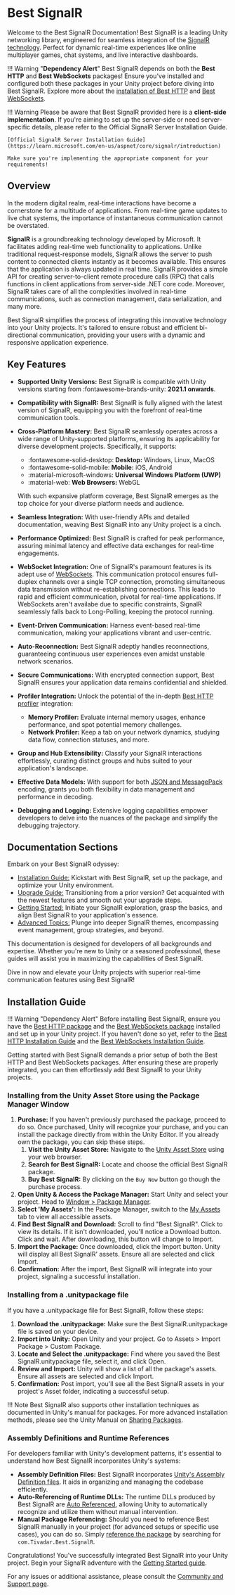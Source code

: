 # Best SignalR

Welcome to the Best SignalR Documentation! Best SignalR is a leading Unity networking library, engineered for seamless integration of the [SignalR technology](https://learn.microsoft.com/en-us/aspnet/core/signalr/introduction). 
Perfect for dynamic real-time experiences like online multiplayer games, chat systems, and live interactive dashboards.

!!! Warning "**Dependency Alert**"
    Best SignalR depends on both the **Best HTTP** and **Best WebSockets** packages! 
    Ensure you've installed and configured both these packages in your Unity project before diving into Best SignalR. 
    Explore more about the [installation of Best HTTP](../HTTP/installation.md) and [Best WebSockets](../WebSockets/installation.md).

!!! Warning
	Please be aware that Best SignalR provided here is a **client-side implementation**. If you're aiming to set up the server-side or need server-specific details, please refer to the Official SignalR Server Installation Guide.

	[Official SignalR Server Installation Guide](https://learn.microsoft.com/en-us/aspnet/core/signalr/introduction)
	
	Make sure you're implementing the appropriate component for your requirements!

## Overview
In the modern digital realm, real-time interactions have become a cornerstone for a multitude of applications.
From real-time game updates to live chat systems, the importance of instantaneous communication cannot be overstated. 

**SignalR** is a groundbreaking technology developed by Microsoft. It facilitates adding real-time web functionality to applications.
Unlike traditional request-response models, SignalR allows the server to push content to connected clients instantly as it becomes available.
This ensures that the application is always updated in real time. 
SignalR provides a simple API for creating server-to-client remote procedure calls (RPC) that calls functions in client applications from server-side .NET core code. 
Moreover, SignalR takes care of all the complexities involved in real-time communications, such as connection management, data serialization, and many more.

Best SignalR simplifies the process of integrating this innovative technology into your Unity projects.
It's tailored to ensure robust and efficient bi-directional communication, providing your users with a dynamic and responsive application experience.

## Key Features
- **Supported Unity Versions:** Best SignalR is compatible with Unity versions starting from :fontawesome-brands-unity: **2021.1 onwards**.
- **Compatibility with SignalR:** Best SignalR is fully aligned with the latest version of SignalR, equipping you with the forefront of real-time communication tools.
- **Cross-Platform Mastery:** Best SignalR seamlessly operates across a wide range of Unity-supported platforms, ensuring its applicability for diverse development projects. Specifically, it supports:

    - :fontawesome-solid-desktop: **Desktop:** Windows, Linux, MacOS
    - :fontawesome-solid-mobile:  **Mobile:** iOS, Android
    - :material-microsoft-windows: **Universal Windows Platform (UWP)**
    - :material-web: **Web Browsers:** WebGL

    With such expansive platform coverage, Best SignalR emerges as the top choice for your diverse platform needs and audience.

- **Seamless Integration:** With user-friendly APIs and detailed documentation, weaving Best SignalR into any Unity project is a cinch.
- **Performance Optimized:** Best SignalR is crafted for peak performance, assuring minimal latency and effective data exchanges for real-time engagements.
- **WebSocket Integration:** One of SignalR's paramount features is its adept use of [WebSockets](../WebSockets/index.md).
This communication protocol ensures full-duplex channels over a single TCP connection, promoting simultaneous data transmission without re-establishing connections.
This leads to rapid and efficient communication, pivotal for real-time applications.
If WebSockets aren't availabe due to specific constraints, SignalR seamlessly falls back to Long-Polling, keeping the protocol running.
- **Event-Driven Communication:** Harness event-based real-time communication, making your applications vibrant and user-centric.
- **Auto-Reconnection:** Best SignalR adeptly handles reconnections, guaranteeing continuous user experiences even amidst unstable network scenarios.
- **Secure Communications:** With encrypted connection support, Best SignalR ensures your application data remains confidential and shielded.
- **Profiler Integration:** Unlock the potential of the in-depth [Best HTTP profiler](../Shared/profiler/index.md) integration:
    - **Memory Profiler:** Evaluate internal memory usages, enhance performance, and spot potential memory challenges.
    - **Network Profiler:** Keep a tab on your network dynamics, studying data flow, connection statuses, and more.
- **Group and Hub Extensibility:** Classify your SignalR interactions effortlessly, curating distinct groups and hubs suited to your application's landscape.
- **Effective Data Models:** With support for both [JSON and MessagePack](intermediate-topics/encoders.md) encoding, grants you both flexibility in data management and performance in decoding.
- **Debugging and Logging:** Extensive logging capabilities empower developers to delve into the nuances of the package and simplify the debugging trajectory.

## Documentation Sections
Embark on your Best SignalR odyssey:

- [Installation Guide:](installation.md) Kickstart with Best SignalR, set up the package, and optimize your Unity environment.
- [Upgrade Guide:](upgrade-guide.md) Transitioning from a prior version? Get acquainted with the newest features and smooth out your upgrade steps.
- [Getting Started:](getting-started/index.md) Initiate your SignalR exploration, grasp the basics, and align Best SignalR to your application's essence.
- [Advanced Topics:](intermediate-topics/index.md) Plunge into deeper SignalR themes, encompassing event management, group strategies, and beyond.

This documentation is designed for developers of all backgrounds and expertise. 
Whether you're new to Unity or a seasoned professional, these guides will assist you in maximizing the capabilities of Best SignalR.

Dive in now and elevate your Unity projects with superior real-time communication features using Best SignalR!

## Installation Guide

!!! Warning "Dependency Alert"
    Before installing Best SignalR, ensure you have the [Best HTTP package](../HTTP/index.md) and the [Best WebSockets package](../WebSockets/index.md) installed and set up in your Unity project. 
    If you haven't done so yet, refer to the [Best HTTP Installation Guide](../HTTP/installation.md) and the [Best WebSockets Installation Guide](../WebSockets/installation.md).

Getting started with Best SignalR demands a prior setup of both the Best HTTP and Best WebSockets packages. After ensuring these are properly integrated, you can then effortlessly add Best SignalR to your Unity projects.

### Installing from the Unity Asset Store using the Package Manager Window

1. **Purchase:** If you haven't previously purchased the package, proceed to do so. 
    Once purchased, Unity will recognize your purchase, and you can install the package directly from within the Unity Editor. If you already own the package, you can skip these steps.
    1. **Visit the Unity Asset Store:** Navigate to the [Unity Asset Store](https://assetstore.unity.com/publishers/4137?aid=1101lfX8E) using your web browser.
    2. **Search for Best SignalR:** Locate and choose the official Best SignalR package.
    3. **Buy Best SignalR:** By clicking on the `Buy Now` button go though the purchase process.
2. **Open Unity & Access the Package Manager:** Start Unity and select your project. Head to [Window > Package Manager](https://docs.unity3d.com/Manual/upm-ui.html).
3. **Select 'My Assets':** In the Package Manager, switch to the [My Assets](https://docs.unity3d.com/Manual/upm-ui-import.html) tab to view all accessible assets.
4. **Find Best SignalR and Download:** Scroll to find "Best SignalR". Click to view its details. If it isn't downloaded, you'll notice a Download button. Click and wait. After downloading, this button will change to Import.
5. **Import the Package:** Once downloaded, click the Import button. Unity will display all Best SignalR' assets. Ensure all are selected and click Import.
6. **Confirmation:** After the import, Best SignalR will integrate into your project, signaling a successful installation.

### Installing from a .unitypackage file

If you have a .unitypackage file for Best SignalR, follow these steps:

1. **Download the .unitypackage:** Make sure the Best SignalR.unitypackage file is saved on your device. 
2. **Import into Unity:** Open Unity and your project. Go to Assets > Import Package > Custom Package.
3. **Locate and Select the .unitypackage:** Find where you saved the Best SignalR.unitypackage file, select it, and click Open.
4. **Review and Import:** Unity will show a list of all the package's assets. Ensure all assets are selected and click Import.
5. **Confirmation:** Post import, you'll see all the Best SignalR assets in your project's Asset folder, indicating a successful setup.

!!! Note
    Best SignalR also supports other installation techniques as documented in Unity's manual for packages. 
    For more advanced installation methods, please see the Unity Manual on [Sharing Packages](https://docs.unity3d.com/Manual/cus-share.html).

### Assembly Definitions and Runtime References
For developers familiar with Unity's development patterns, it's essential to understand how Best SignalR incorporates Unity's systems:

- **Assembly Definition Files:** Best SignalR incorporates [Unity's Assembly Definition files](https://docs.unity3d.com/Manual/ScriptCompilationAssemblyDefinitionFiles.html). It aids in organizing and managing the codebase efficiently.
- **Auto-Referencing of Runtime DLLs:** The runtime DLLs produced by Best SignalR are [Auto Referenced](https://docs.unity3d.com/Manual/class-AssemblyDefinitionImporter.html), allowing Unity to automatically recognize and utilize them without manual intervention.
- **Manual Package Referencing:** Should you need to reference Best SignalR manually in your project (for advanced setups or specific use cases), you can do so. 
Simply [reference the package](https://docs.unity3d.com/Manual/ScriptCompilationAssemblyDefinitionFiles.html#reference-another-assembly) by searching for `com.Tivadar.Best.SignalR`.

Congratulations! You've successfully integrated Best SignalR into your Unity project. Begin your SignalR adventure with the [Getting Started guide](getting-started/index.md).

For any issues or additional assistance, please consult the [Community and Support page](../Shared/support.md).